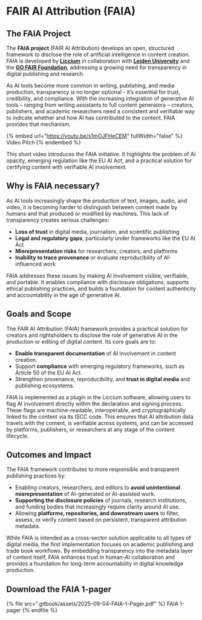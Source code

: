 # FAIR AI Attribution (FAIA)

## The FAIA Project

The **FAIA project** (FAIR AI Attribution) develops an open, structured framework to disclose the role of artificial intelligence in content creation. FAIA is developed by [**Liccium**](https://liccium.com/) in collaboration with [**Leiden University**](https://www.universiteitleiden.nl/en) and the [**GO FAIR Foundation**](https://www.gofair.foundation/), addressing a growing need for transparency in digital publishing and research.

As AI tools become more common in writing, publishing, and media production, transparency is no longer optional - it’s essential for trust, credibility, and compliance. With the increasing integration of generative AI tools – ranging from writing assistants to full content generators – creators, publishers, and academic researchers need a consistent and verifiable way to indicate whether and how AI has contributed to the content. FAIA provides that mechanism.

{% embed url="https://youtu.be/s1mOJFHeCEM" fullWidth="false" %}
Video Pitch
{% endembed %}

This short video introduces the FAIA initiative. It highlights the problem of AI opacity, emerging regulation like the EU AI Act, and a practical solution for certifying content with verifiable AI involvement.

## **Why is FAIA necessary?**

As AI tools increasingly shape the production of text, images, audio, and video, it is becoming harder to distinguish between content made by humans and that produced or modified by machines. This lack of transparency creates serious challenges:

* **Loss of trust** in digital media, journalism, and scientific publishing
* **Legal and regulatory gaps**, particularly under frameworks like the EU AI Act
* **Misrepresentation risks** for researchers, creators, and platforms
* **Inability to trace provenance** or evaluate reproducibility of AI-influenced work

FAIA addresses these issues by making AI involvement visible, verifiable, and portable. It enables compliance with disclosure obligations, supports ethical publishing practices, and builds a foundation for content authenticity and accountability in the age of generative AI.

## Goals and Scope

The FAIR AI Attribution (FAIA) framework provides a practical solution for creators and rightsholders to disclose the role of generative AI in the production or editing of digital content. Its core goals are to:

* **Enable transparent documentation** of AI involvement in content creation.
* Support **compliance** with emerging regulatory frameworks, such as Article 50 of the EU AI Act.
* Strengthen provenance, reproducibility, and **trust in digital media** and publishing ecosystems.

FAIA is implemented as a plugin in the Liccium software, allowing users to flag AI involvement directly within the declaration and signing process. These flags are machine-readable, interoperable, and cryptographically linked to the content via its ISCC code. This ensures that AI attribution data travels with the content, is verifiable across systems, and can be accessed by platforms, publishers, or researchers at any stage of the content lifecycle.

## Outcomes and Impact

The FAIA framework contributes to more responsible and transparent publishing practices by:

* Enabling creators, researchers, and editors to **avoid unintentional misrepresentation** of AI-generated or AI-assisted work.
* **Supporting the disclosure policies** of journals, research institutions, and funding bodies that increasingly require clarity around AI use.
* Allowing **platforms, repositories, and downstream users** to filter, assess, or verify content based on persistent, transparent attribution metadata.

While FAIA is intended as a cross-sector solution applicable to all types of digital media, the first implementation focuses on academic publishing and trade book workflows. By embedding transparency into the metadata layer of content itself, FAIA enhances trust in human-AI collaboration and provides a foundation for long-term accountability in digital knowledge production.

## Download the FAIA 1-pager

{% file src=".gitbook/assets/2025-09-04-FAIA-1-Pager.pdf" %}
FAIA 1-pager
{% endfile %}
